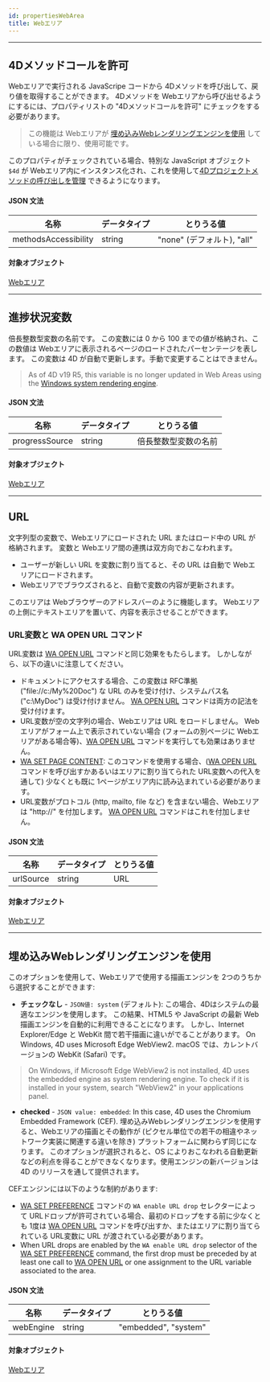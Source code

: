 ```yaml
---
id: propertiesWebArea
title: Webエリア
---
```


---
## 4Dメソッドコールを許可

Webエリアで実行される JavaScripe コードから 4Dメソッドを呼び出して、戻り値を取得することができます。 4Dメソッドを Webエリアから呼び出せるようにするには、プロパティリストの "4Dメソッドコールを許可" にチェックをする必要があります。

> この機能は Webエリアが [埋め込みWebレンダリングエンジンを使用](#埋め込みwebレンダリングエンジンを使用) している場合に限り、使用可能です。

このプロパティがチェックされている場合、特別な JavaScript オブジェクト `$4d` が Webエリア内にインスタンス化され、これを使用して[4Dプロジェクトメソッドの呼び出しを管理](webArea_overview.md#4dオブジェクトの使用) できるようになります。



#### JSON 文法

| 名称                   | データタイプ | とりうる値                 |
| -------------------- | ------ | --------------------- |
| methodsAccessibility | string | "none" (デフォルト), "all" |

#### 対象オブジェクト

[Webエリア](webArea_overview.md)


---
## 進捗状況変数

倍長整数型変数の名前です。 この変数には 0 から 100 までの値が格納され、この数値は Webエリアに表示されるページのロードされたパーセンテージを表します。 この変数は 4D が自動で更新します。手動で変更することはできません。

> As of 4D v19 R5, this variable is no longer updated in Web Areas using the [Windows system rendering engine](./webArea_overview.md#web-rendering-engine).

#### JSON 文法

| 名称             | データタイプ | とりうる値      |
| -------------- | ------ | ---------- |
| progressSource | string | 倍長整数型変数の名前 |

#### 対象オブジェクト

[Webエリア](webArea_overview.md)




---
## URL

文字列型の変数で、Webエリアにロードされた URL またはロード中の URL が格納されます。 変数と Webエリア間の連携は双方向でおこなわれます。

*   ユーザーが新しい URL を変数に割り当てると、その URL は自動で Webエリアにロードされます。
*   Webエリアでブラウズされると、自動で変数の内容が更新されます。

このエリアは Webブラウザーのアドレスバーのように機能します。 Webエリアの上側にテキストエリアを置いて、内容を表示させることができます。

### URL変数と WA OPEN URL コマンド

URL変数は [WA OPEN URL](https://doc.4d.com/4Dv18/4D/18/WA-OPEN-URL.301-4504841.ja.html) コマンドと同じ効果をもたらします。 しかしながら、以下の違いに注意してください。
- ドキュメントにアクセスする場合、この変数は RFC準拠 ("file://c:/My%20Doc") な URL のみを受け付け、システムパス名 ("c:\MyDoc") は受け付けません。 [WA OPEN URL](https://doc.4d.com/4Dv18/4D/18/WA-OPEN-URL.301-4504841.ja.html) コマンドは両方の記法を受け付けます。
- URL変数が空の文字列の場合、Webエリアは URL をロードしません。 Webエリアがフォーム上で表示されていない場合 (フォームの別ページに Webエリアがある場合等)、[WA OPEN URL](https://doc.4d.com/4Dv18/4D/18/WA-OPEN-URL.301-4504841.ja.html) コマンドを実行しても効果はありません。
- [WA SET PAGE CONTENT](https://doc.4d.com/4Dv18/4D/18.4/WA-SET-PAGE-CONTENT.301-5232965.ja.html): このコマンドを使用する場合、([WA OPEN URL](https://doc.4d.com/4Dv18/4D/18.4/WA-OPEN-URL.301-5232954.ja.html) コマンドを呼び出すかあるいはエリアに割り当てられた URL変数への代入を通して) 少なくとも既に 1ページがエリア内に読み込まれている必要があります。
- URL変数がプロトコル (http, mailto, file など) を含まない場合、Webエリアは "http://" を付加します。 [WA OPEN URL](https://doc.4d.com/4Dv18/4D/18/WA-OPEN-URL.301-4504841.ja.html) コマンドはこれを付加しません。

#### JSON 文法

| 名称        | データタイプ | とりうる値 |
| --------- | ------ | ----- |
| urlSource | string | URL   |

#### 対象オブジェクト

[Webエリア](webArea_overview.md)






---
## 埋め込みWebレンダリングエンジンを使用

このオプションを使用して、Webエリアで使用する描画エンジンを 2つのうちから選択することができます:

*   **チェックなし** - `JSON値: system` (デフォルト): この場合、4Dはシステムの最適なエンジンを使用します。 この結果、HTML5 や JavaScript の最新 Web描画エンジンを自動的に利用できることになります。 しかし、Internet Explorer/Edge と WebKit 間で若干描画に違いがでることがあります。 On Windows, 4D uses Microsoft Edge WebView2. macOS では、カレントバージョンの WebKit (Safari) です。

> On Windows, if Microsoft Edge WebView2 is not installed, 4D uses the embedded engine as system rendering engine. To check if it is installed in your system, search "WebView2" in your applications panel.

*   **checked** - `JSON value: embedded`: In this case, 4D uses the Chromium Embedded Framework (CEF). 埋め込みWebレンダリングエンジンを使用すると、Webエリアの描画とその動作が (ピクセル単位での若干の相違やネットワーク実装に関連する違いを除き) プラットフォームに関わらず同じになります。 このオプションが選択されると、OS によりおこなわれる自動更新などの利点を得ることができなくなります。使用エンジンの新バージョンは 4D のリリースを通して提供されます。

CEFエンジンには以下のような制約があります:

- [WA SET PREFERENCE](https://doc.4d.com/4Dv18/4D/18.4/WA-SET-PREFERENCE.301-5232962.ja.html) コマンドの `WA enable URL drop` セレクターによって URLドロップが許可されている場合、最初のドロップをする前に少なくとも 1度は [WA OPEN URL](https://doc.4d.com/4Dv18/4D/18.4/WA-OPEN-URL.301-5232954.ja.html) コマンドを呼び出すか、またはエリアに割り当てられている URL変数に URL が渡されている必要があります。
- When URL drops are enabled by the `WA enable URL drop` selector of the [WA SET PREFERENCE](https://doc.4d.com/4dv19/help/command/en/page1041.html) command, the first drop must be preceded by at least one call to [WA OPEN URL](https://doc.4d.com/4dv19/help/command/en/page1020.html) or one assignment to the URL variable associated to the area.

#### JSON 文法

| 名称        | データタイプ | とりうる値                |
| --------- | ------ | -------------------- |
| webEngine | string | "embedded", "system" |

#### 対象オブジェクト

[Webエリア](webArea_overview.md)
